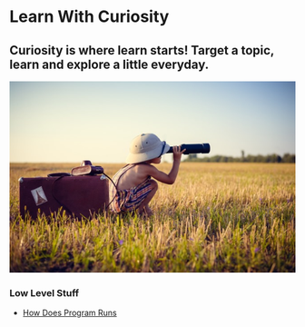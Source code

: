# Learn With Curiosity

## Curiosity is where learn starts! Target a topic, learn and explore a little everyday.  

![Logo](logo.jpg)  


### Low Level Stuff

* [How Does Program Runs](How-Does-Programs-Run.md)
